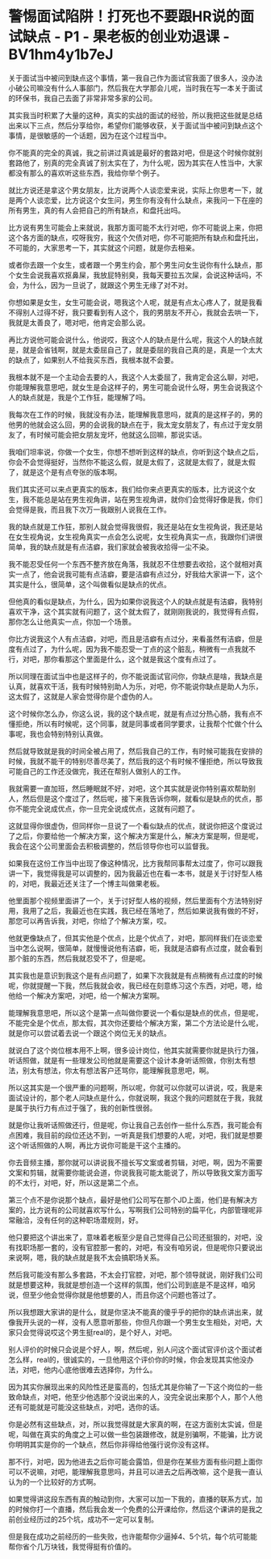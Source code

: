 # 警惕面试陷阱！打死也不要跟HR说的面试缺点 - P1 - 果老板的创业劝退课 - BV1hm4y1b7eJ

关于面试当中被问到缺点这个事情，第一我自己作为面试官我面了很多人，没办法小破公司嘛没有什么人事部门，然后我在大学那会儿呢，当时我在写一本关于面试的环保书，我自己去面了非常非常多家的公司。

其实我当时积累了大量的这种，真实的实战的面试的经验，所以我把这些就是总结出来以下三点，然后分享给你，希望你们能够收获，关于面试当中被问到缺点这个事情，是很敏感的一个话题，因为在这个过程当中。

你不能真的完全的真诚，我之前讲过真诚是最好的套路对吧，但是这个时候你就别套路他了，别真的完全真诚了别太实在了，为什么呢，因为其实在人性当中，大家都没有那么的喜欢听这些东西，我给你举个例子。

就比方说还是拿这个男女朋友，比方说两个人谈恋爱来说，实际上你思考一下，就是两个人谈恋爱，比方说这个女生问，男生你有没有什么缺点，来我问一下在座的所有男生，真的有人会把自己的所有缺点，和盘托出吗。

比方说有男生可能会上来就说，我那方面可能不太行对吧，你不可能说上来，你把这个各方面的缺点，哎呀我穷，我这个欠债对吧，你不可能把所有缺点和盘托出，不可能的，大家思考一下，其实就这个问题，就是你去相亲。

或者你去跟一个女生，或者跟一个男生约会，那个男生问女生说你有什么缺点，那个女生会说我喜欢抠鼻屎，我放屁特别臭，我每天要拉五次屎，会说这种话吗，不会，为什么，因为一旦说了，就跟这个男生无缘了对不对。

你想如果是女生，女生可能会说，嗯我这个人呢，就是有点太心疼人了，就是我看不得别人过得不好，我只要看到有人这个，我的男朋友不开心，我就会去哄一下，我就是太善良了，嗯对吧，他肯定会那么说。

再比方说他可能会说什么，他说哎，我这个人的缺点是什么呢，我这个人的缺点就是，就是会省钱啊，就是太委屈自己了，就是委屈的我自己真的是，真是一个太大的缺点了，如果别人不给我买东西，我根本就不会要。

我根本就不是一个主动会去要的人，我这个人太委屈了，我肯定会这么聊，对吧，你能理解我意思吧，就女生是会这样子的，男生可能会说什么呀，男生会说我这个人的缺点就是，我是个工作狂，能理解了吗。

我每次在工作的时候，我就没有办法，能理解我意思吗，就真的是这样子的，男的他男的他就会这么回，男的会说我的缺点在于，我太宠女朋友了，有点过于宠女朋友了，有时候可能会把女朋友宠坏，他就这么回嘛，那说实话。

我咱们坦率说，你做一个女生，你想不想听到这样的缺点，你听到这个缺点之后，你会不会觉得挺好，当然你不能这么假，就是太假了，这就是太假了，就是太假了，就是这个是有点夸张的版本啊。

我们其实还可以来点更真实的版本，我们给你来点更真实的版本，比方说这个女生，我不能总是站在男生视角讲，站在男生视角讲，就你们会觉得好像是我，你们会觉得是我，而且我下次万一我跟别人说我在工作。

我的缺点就是工作狂，那别人就会觉得我很假，我还是站在女生视角说，我还是站在女生视角说，女生视角真实一点会怎么说呢，女生视角真实一点，我跟你们讲很简单，我的缺点就是有点洁癖，我们家就会被我收拾得一尘不染。

我不能忍受任何一个东西不整齐放在角落，我就忍不住想要去收拾，这个就相对真实一点了，他会说我可能有点洁癖，要是洁癖有点过分，好我给大家讲一下，这个其实是什么，很简单，这个叫做看似是缺点的优点。

但他真的看似是缺点，为什么，因为如果你说我这个人的缺点就是有洁癖，我特别喜欢干净，这个其实就有问题了，这个就太假了，就刚刚我说的，我觉得有点假，那你怎么让他真实一点，你加一个场景。

你比方说我这个人有点洁癖，对吧，而且是洁癖有点过分，来看虽然有洁癖，但是度有点过了，为什么呢，因为我不能忍受一丁点的这个脏乱，稍微有一点我就不行，对吧，那你看那这个里面是什么，这个就是我这个度有点过了。

所以同理在面试当中也是这样子的，你不能说面试官问你，你缺点是啥，我缺点是认真，就喜欢干活，我有时候特别助人为乐，对吧，你不能说你缺点是助人为乐，这太假了，这就是人家会觉得你是个虚伪的人。

这个时候你怎么办，你这么说，我的这个缺点呢，就是有点过分热心肠，我有点不懂拒绝，所以有时候呢，这个同事，就是同事或者同学要求，让我帮个忙做个什么事呢，我也会特别特别认真做。

然后就导致就是我的时间全被占用了，然后我自己的工作，有时候可能我在安排的时候，我就不能干的特别尽善尽美了，然后我的这个有时候不懂拒绝，所以导致我可能自己的工作还没做完，我还在帮别人做别人的工作。

我就需要一直加班，然后睡眠就不好，对吧，这个其实就是说你特别喜欢帮助别人，然后但是这个度过了，然后呢，接下来我告诉你啊，就看似是缺点的优点，那你不能完全说成优点，你一旦完全说成优点，这就有问题了。

这就显得你很虚伪，但同样你一旦说了一个看似缺点的优点，就说你把这个度说过了之后，你要给他一个解决方案，这个解决方案是什么，解决方案是啊，但是呢，我会在这个公司里面会去积极调整的，然后领导你也可以监督我。

如果我在这份工作当中出现了像这种情况，比方我帮同事帮太过度了，你可以跟我讲一下，我觉得我是可以调整的，因为我最近也在看一本书，就是关于讨好型人格的，对吧，我最近还关注了一个博主叫做果老板。

他里面那个视频里面讲了一个，关于讨好型人格的视频，然后里面有个方法特别好用，我用了之后，我最近也在实践，我已经在落地了，然后如果说我有做的不好，那您可以再告诉我，对吧，你给了个解决方案，哎。

他就更像缺点了，但其实他是个优点，比是个优点了，对吧，那同样我们在谈恋爱当中怎么说啊，很简单，就慢慢说他有洁癖，呃，我就是洁癖有点过度，就会看到那个脏的东西，然后我就忍受不了，但是呢。

其实我也是意识到我这个是有点问题了，如果下次我就是有点稍微有点过度的时候呢，你就提醒一下我，然后我就会收，我已经在刻意练习这个东西，对吧，嗯，给他给一个解决方案吧，对吧，给一个解决方案啊。

能理解我意思吧，所以这个是第一点叫做你要说一个看似是缺点的优点，但是呢，不能完全是个优点，那太假，其次你还要给个解决方案，第二个方法论是什么呢，就是你可以尝试着去说一个跟这个岗位无关的缺点。

就说白了这个岗位根本用不上啊，很多设计岗位，他其实就需要你就是执行力强，听话照做，就是有一些理发公司他就是需要这个设计本身听话照做，你别太有想法，别太有想法，你太有想法客户还骂你，能理解我意思吧，啊。

所以这其实是一个很严重的问题啊，所以呢，你就可以你就可以讲说，哎，我是来面试设计的，那个老人问缺点是什么，你就说啊，我这个我的问题就在于我，我就是属于执行力有点过于强了，我的创新性很弱。

就是你让我听话照做还行，但是呢，你让我自己去创作一些什么东西，我可能会有点困难，我目前的段位还达不到，一听真是我们想要的人呢，对吧，我们就是想要这个听话照做的人啊，再比方说你可能是干这个主播的。

你去音频主播，那你就可以讲说我不擅长写文案或者剪辑，对吧，啊，因为不需要文案和剪辑，就需要你能说会道，你说我我可能太能说了，所以导致我文案方面写的不太行，对吧，好，所以这是第二个点。

第三个点不是你说那个缺点，最好是他们公司写在那个JD上面，他们是有解决方案的，比方说有的公司就喜欢写什么，写啊我们公司特别的扁平化，内部管理呢非常融洽，没有任何的这种职场潜规则，好。

他只要把这个讲出来了，意味着老板至少是自己觉得自己公司还挺狠的，对吧，没有找职场那一套的，没有官腔那一套的，对吧，有没有咱另说，但是呢你只要说出来说啊，嗯，我的缺点就是我不太会搞职场关系。

然后我可能没有那么多套路，不太会打官腔，对吧，那个领导就说，刚好我们公司就是想要这种，我就是想创造一个这样的氛围，他们公司到底是不是这样，咱另说，但至少他会觉得你就是他想要的人，而且你这个问题也答过了。

所以我想跟大家讲的是什么，就是你坚决不能真的傻乎乎的把你的缺点讲出来，就像我开头说的一样，没有人愿意听那些，你但凡你跟一个男生女生相处，对吧，大家只会觉得说哎这个男生挺real的，是个好人，对吧。

别人评价的时候只会说是个好人，啊，然后呢，别人问这个面试官评价这个面试者怎么样，real的，很诚实的，一旦他用这个评价你的时候，你会发现其实他没办法，对吧，他内心底他很难去选择你，为什么。

因为其实你展现出来的风险性还是蛮高的，包括尤其是你输了一下这个岗位的一些致命缺点，对吧，他至少他选那个没说出来的人，没完全说出来那个人，那个人他还有可能就是可能没这些缺点，对吧，选你的话。

你是必然有这些缺点，对，所以我觉得就是大家真的啊，在这方面别太实诚，但是呢，叫做在真实的角度之上可以做一些包装跟修改，就是别骗啊，不能骗，比方说你明明其实是你的一个缺点，然后你非得给他强行说你没有这样。

那不行，对吧，因为他进去之后你可能会露馅，但是你在某些方面有些问题上面你可以不说嘛，对吧，能理解我意思吗，并且可以进去之后再改嘛，这个是我一直认认为的一个比较好的方式啊。

如果觉得讲这段东西有真的触动到你，大家可以加一下我的，直播的联系方式，加的时候你打一个直播，然后我会发一个免费的公开课给你，然后这个课讲的是我之前创业经历过的25个坑，成功不一定可以复制。

但是我在成功之前经历的一些失败，也许能帮你少逼掉4、5个坑，每个坑可能能帮你省个几万块钱，我觉得挺有价值的。

